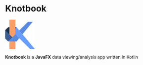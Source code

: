 # Knotbook

![Knotbook Icon](src/main/resources/knot-small.png)

**Knotbook** is a **JavaFX** data viewing/analysis app written in Kotlin
